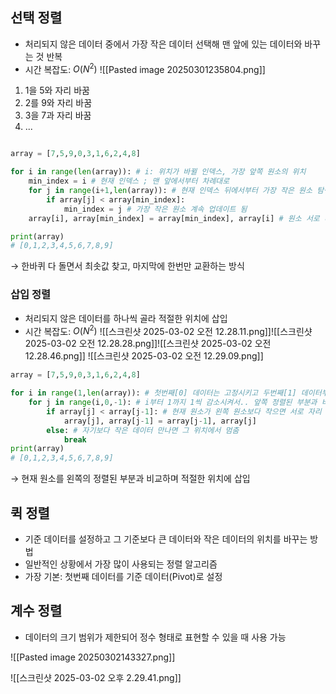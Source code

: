 
## 선택 정렬

- 처리되지 않은 데이터 중에서 가장 작은 데이터 선택해 맨 앞에 있는 데이터와 바꾸는 것 반복
- 시간 복잡도: $O(N^2)$
![[Pasted image 20250301235804.png]]
1. 1을 5와 자리 바꿈
2. 2를 9와 자리 바꿈
3. 3을 7과 자리 바꿈
4. ...

```python

array = [7,5,9,0,3,1,6,2,4,8]

for i in range(len(array)): # i: 위치가 바뀔 인덱스, 가장 앞쪽 원소의 위치
	min_index = i # 현재 인덱스 ; 맨 앞에서부터 차례대로
	for j in range(i+1,len(array)): # 현재 인덱스 뒤에서부터 가장 작은 원소 탐색 확인
		if array[j] < array[min_index]:
			min_index = j # 가장 작은 원소 계속 업데이트 됨
	array[i], array[min_index] = array[min_index], array[i] # 원소 서로 바꾸기

print(array)
# [0,1,2,3,4,5,6,7,8,9]
```
→ 한바퀴 다 돌면서 최솟값 찾고, 마지막에 한번만 교환하는 방식

### 삽입 정렬
- 처리되지 않은 데이터를 하나씩 골라 적절한 위치에 삽입
-  시간 복잡도: $O(N^2)$
![[스크린샷 2025-03-02 오전 12.28.11.png]]![[스크린샷 2025-03-02 오전 12.28.28.png]]![[스크린샷 2025-03-02 오전 12.28.46.png]]
![[스크린샷 2025-03-02 오전 12.29.09.png]]

```python
array = [7,5,9,0,3,1,6,2,4,8]

for i in range(1,len(array)): # 첫번째[0] 데이터는 고정시키고 두번째[1] 데이터부터 탐색 
	for j in range(i,0,-1): # i부터 1까지 1씩 감소시켜서.. 앞쪽 정렬된 부분과 비교
		if array[j] < array[j-1]: # 현재 원소가 왼쪽 원소보다 작으면 서로 자리 바꾸기
			array[j], array[j-1] = array[j-1], array[j]
		else: # 자기보다 작은 데이터 만나면 그 위치에서 멈춤
			break
print(array)
# [0,1,2,3,4,5,6,7,8,9]
```
→ 현재 원소를 왼쪽의 정렬된 부분과 비교하며 적절한 위치에 삽입


## 퀵 정렬 
- 기준 데이터를 설정하고 그 기준보다 큰 데이터와 작은 데이터의 위치를 바꾸는 방법
- 일반적인 상황에서 가장 많이 사용되는 정렬 알고리즘
- 가장 기본: 첫번째 데이터를 기준 데이터(Pivot)로 설정 

 
## 계수 정렬
- 데이터의 크기 범위가 제한되어 정수 형태로 표현할 수 있을 때 사용 가능

![[Pasted image 20250302143327.png]]


![[스크린샷 2025-03-02 오후 2.29.41.png]]